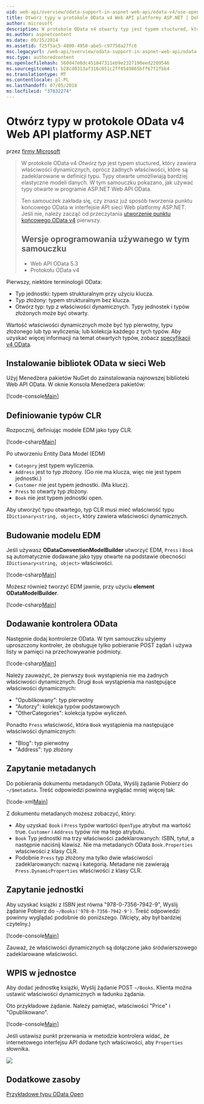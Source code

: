 ```yaml
---
uid: web-api/overview/odata-support-in-aspnet-web-api/odata-v4/use-open-types-in-odata-v4
title: Otwórz typy w protokole OData v4 Web API platformy ASP.NET | Dokumentacja firmy Microsoft
author: microsoft
description: W protokole OData v4 otwarty typ jest typem stuctured, który zawiera właściwości dynamicznych, oprócz żadnych właściwości, które są zadeklarowane w definicji typu. Otwórz...
ms.author: aspnetcontent
ms.date: 09/15/2014
ms.assetid: f25f5ac5-4800-4950-abe5-c97750a27fc6
msc.legacyurl: /web-api/overview/odata-support-in-aspnet-web-api/odata-v4/use-open-types-in-odata-v4
msc.type: authoredcontent
ms.openlocfilehash: 560d47e0dc451847311eb9e2327190eed2209546
ms.sourcegitcommit: b28cd0313af316c051c2ff8549865bff67f2fbb4
ms.translationtype: MT
ms.contentlocale: pl-PL
ms.lasthandoff: 07/05/2018
ms.locfileid: "37832274"
---
```

<a name="open-types-in-odata-v4-with-aspnet-web-api"></a>Otwórz typy w protokole OData v4 Web API platformy ASP.NET
====================
przez [firmy Microsoft](https://github.com/microsoft)

> W protokole OData v4 *Otwórz typ* jest typem stuctured, który zawiera właściwości dynamicznych, oprócz żadnych właściwości, które są zadeklarowane w definicji typu. Typy otwarte umożliwiają bardziej elastyczne modeli danych. W tym samouczku pokazano, jak używać typy otwarte w programie ASP.NET Web API OData.
> 
> Ten samouczek zakłada się, czy znasz już sposób tworzenia punktu końcowego OData w interfejsie API sieci Web platformy ASP.NET. Jeśli nie, należy zacząć od przeczytania [utworzenie punktu końcowego OData v4](create-an-odata-v4-endpoint.md) pierwszy.
> 
> ## <a name="software-versions-used-in-the-tutorial"></a>Wersje oprogramowania używanego w tym samouczku
> 
> 
> - Web API OData 5.3
> - Protokołu OData v4


Pierwszy, niektóre terminologii OData:

- Typ jednostki: typem strukturalnym przy użyciu klucza.
- Typ złożony: typem strukturalnym bez klucza.
- Otwórz typ: typ z właściwości dynamicznych. Typy jednostek i typów złożonych może być otwarty.

Wartość właściwości dynamicznych może być typ pierwotny, typu złożonego lub typ wyliczenia; lub kolekcja każdego z tych typów. Aby uzyskać więcej informacji na temat otwartych typów, zobacz [specyfikacji v4 OData](http://www.odata.org/documentation/odata-version-4-0/).

## <a name="install-the-web-odata-libraries"></a>Instalowanie bibliotek OData w sieci Web

Użyj Menedżera pakietów NuGet do zainstalowania najnowszej biblioteki Web API OData. W oknie Konsola Menedżera pakietów:

[!code-console[Main](use-open-types-in-odata-v4/samples/sample1.cmd)]

## <a name="define-the-clr-types"></a>Definiowanie typów CLR

Rozpocznij, definiując modele EDM jako typy CLR.

[!code-csharp[Main](use-open-types-in-odata-v4/samples/sample2.cs)]

Po utworzeniu Entity Data Model (EDM)

- `Category` jest typem wyliczenia.
- `Address` jest to typ złożony. (Go nie ma klucza, więc nie jest typem jednostki.)
- `Customer` nie jest typem jednostki. (Ma klucz).
- `Press` to otwarty typ złożony.
- `Book` nie jest typem jednostki open.

Aby utworzyć typu otwartego, typ CLR musi mieć właściwość typu `IDictionary<string, object>`, który zawiera właściwości dynamicznych.

## <a name="build-the-edm-model"></a>Budowanie modelu EDM

Jeśli używasz **ODataConventionModelBuilder** utworzyć EDM, `Press` i `Book` są automatycznie dodawane jako typy otwarte na podstawie obecności `IDictionary<string, object>` właściwości.

[!code-csharp[Main](use-open-types-in-odata-v4/samples/sample3.cs)]

Możesz również tworzyć EDM jawnie, przy użyciu **element ODataModelBuilder**.

[!code-csharp[Main](use-open-types-in-odata-v4/samples/sample4.cs)]

## <a name="add-an-odata-controller"></a>Dodawanie kontrolera OData

Następnie dodaj kontrolerze OData. W tym samouczku użyjemy uproszczony kontroler, że obsługuje tylko pobieranie POST żądań i używa listy w pamięci na przechowywanie podmioty.

[!code-csharp[Main](use-open-types-in-odata-v4/samples/sample5.cs)]

Należy zauważyć, że pierwszy `Book` wystąpienia nie ma żadnych właściwości dynamicznych. Drugi `Book` wystąpienia ma następujące właściwości dynamicznych:

- "Opublikowany": typ pierwotny
- "Autorzy": kolekcja typów podstawowych
- "OtherCategories": kolekcja typów wyliczeń.

Ponadto `Press` właściwość, która `Book` wystąpienia ma następujące właściwości dynamicznych:

- "Blog": typ pierwotny
- "Address": typ złożony

## <a name="query-the-metadata"></a>Zapytanie metadanych

Do pobierania dokumentu metadanych OData, Wyślij żądanie Pobierz do `~/$metadata`. Treść odpowiedzi powinna wyglądać mniej więcej tak:

[!code-xml[Main](use-open-types-in-odata-v4/samples/sample6.xml?highlight=5,21)]

Z dokumentu metadanych możesz zobaczyć, który:

- Aby uzyskać `Book` i `Press` typów wartości `OpenType` atrybut ma wartość true. `Customer` i `Address` typów nie ma tego atrybutu.
- `Book` Typ jednostki ma trzy właściwości zadeklarowanych: ISBN, tytuł, a następnie naciśnij klawisz. Nie ma metadanych OData `Book.Properties` właściwości z klasy CLR.
- Podobnie `Press` typ złożony ma tylko dwie właściwości zadeklarowanych: nazwą i kategorią. Metadane nie zawierają `Press.DynamicProperties` właściwości z klasy CLR.

## <a name="query-an-entity"></a>Zapytanie jednostki

Aby uzyskać książki z ISBN jest równa "978-0-7356-7942-9", Wyślij żądanie Pobierz do `~/Books('978-0-7356-7942-9')`. Treść odpowiedzi powinny wyglądać podobnie do poniższego. (Wcięty, aby był bardziej czytelny.)

[!code-console[Main](use-open-types-in-odata-v4/samples/sample7.cmd?highlight=8-13,15-23)]

Zauważ, że właściwości dynamicznych są dołączone jako śródwierszowego zadeklarowane właściwości.

## <a name="post-an-entity"></a>WPIS w jednostce

Aby dodać jednostkę książki, Wyślij żądanie POST `~/Books`. Klienta można ustawić właściwości dynamicznych w ładunku żądania.

Oto przykładowe żądanie. Należy pamiętać, właściwości "Price" i "Opublikowano".

[!code-console[Main](use-open-types-in-odata-v4/samples/sample8.cmd?highlight=10)]

Jeśli ustawisz punkt przerwania w metodzie kontrolera widać, że internetowego interfejsu API dodane tych właściwości, aby `Properties` słownika.

![](use-open-types-in-odata-v4/_static/image1.png)

## <a name="additional-resources"></a>Dodatkowe zasoby

[Przykładowe typu OData Open](http://aspnet.codeplex.com/sourcecontrol/latest#Samples/WebApi/OData/v4/ODataOpenTypeSample/ReadMe.txt)
